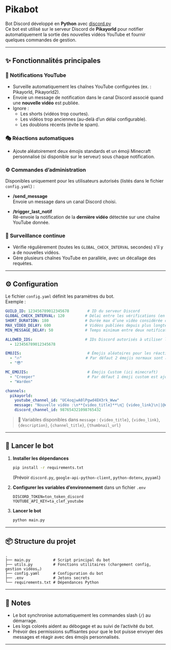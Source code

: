 # Pikabot

Bot Discord développé en **Python** avec [discord.py](https://discordpy.readthedocs.io/)  
Ce bot est utilisé sur le serveur Discord de **Pikayorld** pour notifier automatiquement la sortie des nouvelles vidéos YouTube et fournir quelques commandes de gestion.

---

## ✨ Fonctionnalités principales

### 🔔 Notifications YouTube
- Surveille automatiquement les chaînes YouTube configurées (ex. : Pikayorld, Pikayorld2).
- Envoie un message de notification dans le canal Discord associé quand une **nouvelle vidéo** est publiée.
- Ignore :
  - Les shorts (vidéos trop courtes).
  - Les vidéos trop anciennes (au-delà d’un délai configurable).
  - Les doublons récents (évite le spam).

### 🎭 Réactions automatiques
- Ajoute aléatoirement deux émojis standards et un émoji Minecraft personnalisé (si disponible sur le serveur) sous chaque notification.

### ⚙️ Commandes d’administration
Disponibles uniquement pour les utilisateurs autorisés (listés dans le fichier `config.yaml`) :

- **/send_message**  
  Envoie un message dans un canal Discord choisi.

- **/trigger_last_notif**  
  Ré-envoie la notification de la **dernière vidéo** détectée sur une chaîne YouTube donnée.

### 📡 Surveillance continue
- Vérifie régulièrement (toutes les `GLOBAL_CHECK_INTERVAL` secondes) s’il y a de nouvelles vidéos.
- Gère plusieurs chaînes YouTube en parallèle, avec un décallage des requètes.

---

## ⚙️ Configuration

Le fichier `config.yaml` définit les paramètres du bot.  
Exemple :

```yaml
GUILD_ID: 123456789012345678        # ID du serveur Discord
GLOBAL_CHECK_INTERVAL: 120         # Délai entre les vérifications (en secondes)
SHORT_DURATION: 180                # Durée max d’une vidéo considérée comme short
MAX_VIDEO_DELAY: 600               # Vidéos publiées depuis plus longtemps sont ignorées
MIN_MESSAGE_DELAY: 50              # Temps minimum entre deux notifications

ALLOWED_IDS:                       # IDs Discord autorisés à utiliser les commandes
  - 123456789012345678

EMOJIS:                             # Émojis aléatoires pour les réactions
  - "🔥"                            # Par défaut 2 émojis normaux sont ajoutés au message
  - "😎"

MC_EMOJIS:                          # Émojis Custom (ici minecraft)
  - "Creeper"                       # Par défaut 1 émoji custom est ajouté au message
  - "Warden"

channels:
  pikayorld:
    youtube_channel_id: "UC4oqjwA0lPgwd4EH3rk_Www"
    message: "Nouvelle vidéo :\n**{video_title}**\n🎥 {video_link}\n||@everyone||"
    discord_channel_id: 987654321098765432
````

> 🔑 Variables disponibles dans `message` :
> `{video_title}`, `{video_link}`, `{description}`, `{channel_title}`, `{thumbnail_url}`

---

## 🚀 Lancer le bot

1. **Installer les dépendances**

   ```bash
   pip install -r requirements.txt
   ```

   (Prévoir `discord.py`, `google-api-python-client`, `python-dotenv`, `pyyaml`)

2. **Configurer les variables d’environnement** dans un fichier `.env`

   ```
   DISCORD_TOKEN=ton_token_discord
   YOUTUBE_API_KEY=ta_clef_youtube
   ```

3. **Lancer le bot**

   ```bash
   python main.py
   ```

---

## 📦 Structure du projet

```
.
├── main.py          # Script principal du bot
├── utils.py         # Fonctions utilitaires (chargement config, gestion vidéos…)
├── config.yaml      # Configuration du bot
├── .env             # Jetons secrets
└── requirements.txt # Dépendances Python
```

---

## 📝 Notes

* Le bot synchronise automatiquement les commandes slash (`/`) au démarrage.
* Les logs colorés aident au débogage et au suivi de l’activité du bot.
* Prévoir des permissions suffisantes pour que le bot puisse envoyer des messages et réagir avec des émojis personnalisés.

---